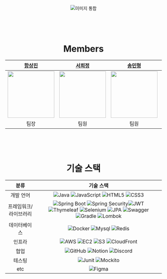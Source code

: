 <div align="center">

![이미지 통합](https://github.com/user-attachments/assets/5e311180-7326-4a4d-afcd-364ab83c4c80)

<br>
<br>
<br>


# Members

|                                         [함상진](https://github.com/hamsangjin)                                          |                                          [서희정](https://github.com/Hxxjeong)                                           |                                           [송민형](https://github.com/minyongs)                                           |                                            [윤혜원](https://github.com/oniwon)                                            |                                         [이정환](https://github.com/hwan123123)                                          |
| :------------------------------------------------------------------------------------------------------------------: | :------------------------------------------------------------------------------------------------------------------: | :------------------------------------------------------------------------------------------------------------------: | :------------------------------------------------------------------------------------------------------------------: | :------------------------------------------------------------------------------------------------------------------: |
| <img width="150" height="150" src="https://github.com/user-attachments/assets/165ab36c-1f40-4545-a0be-3289e81146af"> | <img width="150" height="150" src="https://github.com/user-attachments/assets/1eeaec59-9d0d-4236-a622-83325978e667"> | <img width="150" height="150" src="https://github.com/user-attachments/assets/ee41d6aa-cb28-408b-bc45-df3acb786d26"> | <img width="150" height="150" src="https://github.com/user-attachments/assets/143397ba-97bb-4a3c-b0d5-6b02dae0088c"> | <img width="150" height="150" src="https://github.com/user-attachments/assets/75fc9a68-913f-4c38-a743-daaf8cf15b1a"> | 
|                                                          팀장                                                          |                                                          팀원                                                         |                                                          팀원                                                         |                                                          팀원                                                         |                                                          팀원                                                         | 

<br>
<br>
<br>

# 기술 스택
| 분류 | 기술 스택 |
|:---:|:---:|
| 개발 언어 | ![Java](https://img.shields.io/badge/java-%23ED8B00.svg?style=for-the-badge&logo=openjdk&logoColor=white) ![JavaScript](https://img.shields.io/badge/javascript-%23323330.svg?style=for-the-badge&logo=javascript&logoColor=%23F7DF1E) ![HTML5](https://img.shields.io/badge/html5-%23E34F26.svg?style=for-the-badge&logo=html5&logoColor=white) ![CSS3](https://img.shields.io/badge/css3-%231572B6.svg?style=for-the-badge&logo=css3&logoColor=white) |
| 프레임워크/라이브러리 | ![Spring Boot](https://img.shields.io/badge/springboot-6DB33F?style=for-the-badge&logo=springboot&logoColor=white) ![Spring Security](https://img.shields.io/badge/Spring%20Security-6DB33F?style=for-the-badge&logo=Spring%20Security&logoColor=white)![JWT](https://img.shields.io/badge/JWT-black?style=for-the-badge&logo=JSON%20web%20tokens) ![Thymeleaf](https://img.shields.io/badge/Thymeleaf-%23005C0F.svg?style=for-the-badge&logo=Thymeleaf&logoColor=white) ![Selenium](https://img.shields.io/badge/Selenium-43B02A?style=for-the-badge&logo=Selenium&logoColor=white) ![JPA](https://img.shields.io/badge/JPA-FF9900?style=for-the-badge&logo=JPA&logoColor=white) ![Swagger](https://img.shields.io/badge/-Swagger-%23Clojure?style=for-the-badge&logo=swagger&logoColor=white) ![Gradle](https://img.shields.io/badge/Gradle-02303A.svg?style=for-the-badge&logo=Gradle&logoColor=white) ![Lombok](https://img.shields.io/badge/Lombok-DD0031.svg?style=for-the-badge&logo=Lombok&logoColor=white)| 
| 데이터베이스 | ![Docker](https://img.shields.io/badge/docker-%230db7ed.svg?style=for-the-badge&logo=docker&logoColor=white) ![Mysql](https://img.shields.io/badge/mysql-4479A1?style=for-the-badge&logo=mysql&logoColor=white) ![Redis](https://img.shields.io/badge/redis-%23DD0031.svg?&style=for-the-badge&logo=redis&logoColor=white)|
| 인프라 | ![AWS](https://img.shields.io/badge/AWS-%23232F3E.svg?style=for-the-badge&logo=amazon-aws&logoColor=white) ![EC2](https://img.shields.io/badge/Amazon%20EC2-FF9900?style=for-the-badge&logo=Amazon%20EC2&logoColor=white) ![S3](https://img.shields.io/badge/Amazon%20S3-569A31?style=for-the-badge&logo=Amazon%20S3&logoColor=white) ![CloudFront](https://img.shields.io/badge/CloudFront-ac67ff?style=for-the-badge&logo=CloudFront&logoColor=white)| 
| 협업 | ![GitHub](https://img.shields.io/badge/github-%23121011.svg?style=for-the-badge&logo=github&logoColor=white) ![Notion](https://img.shields.io/badge/Notion-%23000000.svg?style=for-the-badge&logo=notion&logoColor=white) ![Discord](https://img.shields.io/badge/Discord-5865F2?style=for-the-badge&logo=discord&logoColor=white) |
| 테스팅 | ![Junit](https://img.shields.io/badge/Junit5-25A162?style=for-the-badge&logo=junit5&logoColor=white) ![Mockito](https://img.shields.io/badge/Mockito-00a885?style=for-the-badge&logo=Mockito&logoColor=white)|
| etc | ![Figma](https://img.shields.io/badge/Figma-F24E1E?style=for-the-badge&logo=figma&logoColor=white) |

</div>
